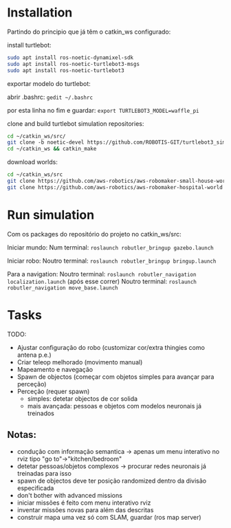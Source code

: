# Installation
Partindo do principio que já têm o catkin_ws configurado:

install turtlebot:
```bash
sudo apt install ros-noetic-dynamixel-sdk
sudo apt install ros-noetic-turtlebot3-msgs
sudo apt install ros-noetic-turtlebot3
```

exportar modelo do turtlebot:

abrir .bashrc: `gedit ~/.bashrc`

por esta linha no fim e guardar: `export TURTLEBOT3_MODEL=waffle_pi`

clone and build turtlebot simulation repositories:
```bash
cd ~/catkin_ws/src/
git clone -b noetic-devel https://github.com/ROBOTIS-GIT/turtlebot3_simulations.git
cd ~/catkin_ws && catkin_make
```

download worlds:
```bash
cd ~/catkin_ws/src
git clone https://github.com/aws-robotics/aws-robomaker-small-house-world
git clone https://github.com/aws-robotics/aws-robomaker-hospital-world
```

# Run simulation
Com os packages do repositório do projeto no catkin_ws/src:

Iniciar mundo:
Num terminal: `roslaunch robutler_bringup gazebo.launch`

Iniciar robo:
Noutro terminal: `roslaunch robutler_bringup bringup.launch`

Para a navigation:
Noutro terminal: `roslaunch robutler_navigation localization.launch`
(após esse correr) Noutro terminal: `roslaunch robutler_navigation move_base.launch`

# Tasks

TODO:
- Ajustar configuração do robo (customizar cor/extra thingies como antena p.e.)
- Criar teleop melhorado (movimento manual)
- Mapeamento e navegação
- Spawn de objectos (começar com objetos simples para avançar para perceção)
- Perceção (requer spawn)
	- simples: detetar objectos de cor solida
	- mais avançada: pessoas e objetos com modelos neuronais já treinados

## Notas:
- condução com informação semantica -> apenas um menu interativo no rviz tipo "go to"->"kitchen/bedroom"
- detetar pessoas/objetos complexos -> procurar redes neuronais já treinadas para isso
- spawn de objectos deve ter posição randomized dentro da divisão especificada
- don't bother with advanced missions
- iniciar missões é feito com menu interativo rviz
- inventar missões novas para além das descritas
- construir mapa uma vez só com SLAM, guardar (ros map server)

